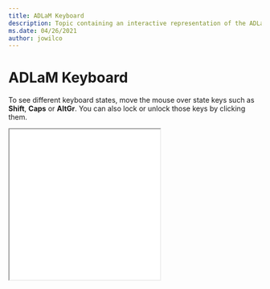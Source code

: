 ```yaml
--- 
title: ADLaM Keyboard 
description: Topic containing an interactive representation of the ADLaM Keyboard 
ms.date: 04/26/2021 
author: jowilco 
--- 
```

 
# ADLaM Keyboard 
 
To see different keyboard states, move the mouse over state keys such as **Shift**, **Caps** or **AltGr**. You can also lock or unlock those keys by clicking them. 
 
<iframe src="kbdadlm.html" height="300"></iframe> 
